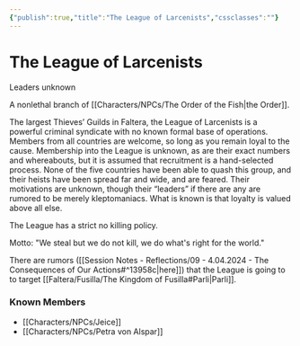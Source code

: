 ```yaml
---
{"publish":true,"title":"The League of Larcenists","cssclasses":""}
---
```




# The League of Larcenists

Leaders unknown

A nonlethal branch of [[Characters/NPCs/The Order of the Fish\|the Order]].

The largest Thieves’ Guilds in Faltera, the League of Larcenists is a powerful criminal syndicate with no known formal base of operations. Members from all countries are welcome, so long as you remain loyal to the cause. Membership into the League is unknown, as are their exact numbers and whereabouts, but it is assumed that recruitment is a hand-selected process. None of the five countries have been able to quash this group, and their heists have been spread far and wide, and are feared. Their motivations are unknown, though their “leaders” if there are any are rumored to be merely kleptomaniacs. What is known is that loyalty is valued above all else.

The League has a strict no killing policy.

Motto: "We steal but we do not kill, we do what's right for the world."

There are rumors ([[Session Notes - Reflections/09 - 4.04.2024 - The Consequences of Our Actions#^13958c\|here]]) that the League is going to to target [[Faltera/Fusilla/The Kingdom of Fusilla#Parli\|Parli]].

### Known Members

- [[Characters/NPCs/Jeice]]
- [[Characters/NPCs/Petra von Alspar]]

